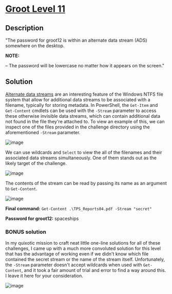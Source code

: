 # [Groot Level 11](https://underthewire.tech/groot-11)
## Description
"The password for groot12 is within an alternate data stream (ADS) somewhere on the desktop.

**NOTE:**

– The password will be lowercase no matter how it appears on the screen."

## Solution
[Alternate data streams](https://en.wikipedia.org/wiki/NTFS#Alternate_data_stream_(ADS)) are an interesting feature of the Windows NTFS file system that allow for additional data streams to be associated with a filename, typically for storing metadata. In PowerShell, the `Get-Item` and `Get-Content` cmdlets can be used with the `-Stream` parameter to access these otherwise invisible data streams, which can contain additional data not found in the file they're attached to. To view an example of this, we can inspect one of the files provided in the challenge directory using the aforementioned `-Stream` parameter.

![image](https://github.com/user-attachments/assets/2e2a8d03-7ea9-49ff-8449-adda402cabf2)

We can use wildcards and `Select` to view the all of the filenames and their associated data streams simultaneously. One of them stands out as the likely target of the challenge.

![image](https://github.com/user-attachments/assets/4f76bf4b-4b9f-4ff2-8ec8-36f5ac318b04)

The contents of the stream can be read by passing its name as an argument to `Get-Content`.

![image](https://github.com/user-attachments/assets/37f85a91-c32d-43ea-a56c-d5c213dec6a3)

**Final command:** `Get-Content .\TPS_Reports04.pdf -Stream "secret"`

**Password for groot12:** spaceships

### BONUS solution
In my quixotic mission to craft neat little one-line solutions for all of these challenges, I came up with a much more convoluted solution for this level that has the advantage of working even if we didn't know which file contained the secret stream or the name of the stream itself. Unfortunately, the `-Stream` parameter doesn't accept wildcards when used with `Get-Content`, and it took a fair amount of trial and error to find a way around this. I leave it here for your consideration.

![image](https://github.com/user-attachments/assets/e3b24003-2e8d-404f-b247-ff38c749c94b)

